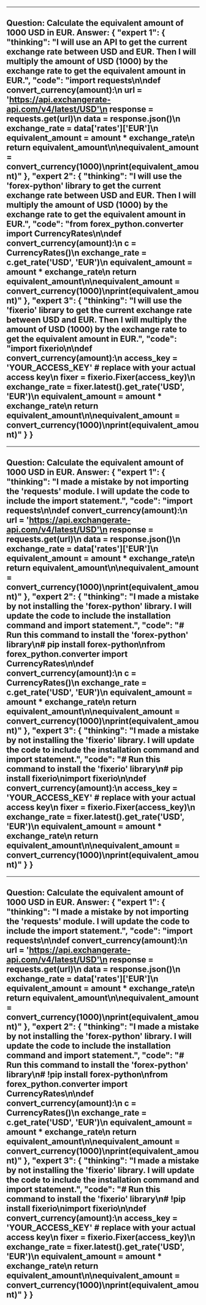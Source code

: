 ---------------------------
Question: Calculate the equivalent amount of 1000 USD in EUR.
Answer:
{
    "expert 1": {
        "thinking": "I will use an API to get the current exchange rate between USD and EUR. Then I will multiply the amount of USD (1000) by the exchange rate to get the equivalent amount in EUR.",
        "code": "import requests\n\ndef convert_currency(amount):\n    url = 'https://api.exchangerate-api.com/v4/latest/USD'\n    response = requests.get(url)\n    data = response.json()\n    exchange_rate = data['rates']['EUR']\n    equivalent_amount = amount * exchange_rate\n    return equivalent_amount\n\nequivalent_amount = convert_currency(1000)\nprint(equivalent_amount)"
    },
    "expert 2": {
        "thinking": "I will use the 'forex-python' library to get the current exchange rate between USD and EUR. Then I will multiply the amount of USD (1000) by the exchange rate to get the equivalent amount in EUR.",
        "code": "from forex_python.converter import CurrencyRates\n\ndef convert_currency(amount):\n    c = CurrencyRates()\n    exchange_rate = c.get_rate('USD', 'EUR')\n    equivalent_amount = amount * exchange_rate\n    return equivalent_amount\n\nequivalent_amount = convert_currency(1000)\nprint(equivalent_amount)"
    },
    "expert 3": {
        "thinking": "I will use the 'fixerio' library to get the current exchange rate between USD and EUR. Then I will multiply the amount of USD (1000) by the exchange rate to get the equivalent amount in EUR.",
        "code": "import fixerio\n\ndef convert_currency(amount):\n    access_key = 'YOUR_ACCESS_KEY' # replace with your actual access key\n    fixer = fixerio.Fixer(access_key)\n    exchange_rate = fixer.latest().get_rate('USD', 'EUR')\n    equivalent_amount = amount * exchange_rate\n    return equivalent_amount\n\nequivalent_amount = convert_currency(1000)\nprint(equivalent_amount)"
    }
}
---------------------------
---------------------------
Question: Calculate the equivalent amount of 1000 USD in EUR.
Answer:
{
    "expert 1": {
        "thinking": "I made a mistake by not importing the 'requests' module. I will update the code to include the import statement.",
        "code": "import requests\n\ndef convert_currency(amount):\n    url = 'https://api.exchangerate-api.com/v4/latest/USD'\n    response = requests.get(url)\n    data = response.json()\n    exchange_rate = data['rates']['EUR']\n    equivalent_amount = amount * exchange_rate\n    return equivalent_amount\n\nequivalent_amount = convert_currency(1000)\nprint(equivalent_amount)"
    },
    "expert 2": {
        "thinking": "I made a mistake by not installing the 'forex-python' library. I will update the code to include the installation command and import statement.",
        "code": "# Run this command to install the 'forex-python' library\n# pip install forex-python\nfrom forex_python.converter import CurrencyRates\n\ndef convert_currency(amount):\n    c = CurrencyRates()\n    exchange_rate = c.get_rate('USD', 'EUR')\n    equivalent_amount = amount * exchange_rate\n    return equivalent_amount\n\nequivalent_amount = convert_currency(1000)\nprint(equivalent_amount)"
    },
    "expert 3": {
        "thinking": "I made a mistake by not installing the 'fixerio' library. I will update the code to include the installation command and import statement.",
        "code": "# Run this command to install the 'fixerio' library\n# pip install fixerio\nimport fixerio\n\ndef convert_currency(amount):\n    access_key = 'YOUR_ACCESS_KEY' # replace with your actual access key\n    fixer = fixerio.Fixer(access_key)\n    exchange_rate = fixer.latest().get_rate('USD', 'EUR')\n    equivalent_amount = amount * exchange_rate\n    return equivalent_amount\n\nequivalent_amount = convert_currency(1000)\nprint(equivalent_amount)"
    }
}
---------------------------
---------------------------
Question: Calculate the equivalent amount of 1000 USD in EUR.
Answer:
{
    "expert 1": {
        "thinking": "I made a mistake by not importing the 'requests' module. I will update the code to include the import statement.",
        "code": "import requests\n\ndef convert_currency(amount):\n    url = 'https://api.exchangerate-api.com/v4/latest/USD'\n    response = requests.get(url)\n    data = response.json()\n    exchange_rate = data['rates']['EUR']\n    equivalent_amount = amount * exchange_rate\n    return equivalent_amount\n\nequivalent_amount = convert_currency(1000)\nprint(equivalent_amount)"
    },
    "expert 2": {
        "thinking": "I made a mistake by not installing the 'forex-python' library. I will update the code to include the installation command and import statement.",
        "code": "# Run this command to install the 'forex-python' library\n# !pip install forex-python\nfrom forex_python.converter import CurrencyRates\n\ndef convert_currency(amount):\n    c = CurrencyRates()\n    exchange_rate = c.get_rate('USD', 'EUR')\n    equivalent_amount = amount * exchange_rate\n    return equivalent_amount\n\nequivalent_amount = convert_currency(1000)\nprint(equivalent_amount)"
    },
    "expert 3": {
        "thinking": "I made a mistake by not installing the 'fixerio' library. I will update the code to include the installation command and import statement.",
        "code": "# Run this command to install the 'fixerio' library\n# !pip install fixerio\nimport fixerio\n\ndef convert_currency(amount):\n    access_key = 'YOUR_ACCESS_KEY' # replace with your actual access key\n    fixer = fixerio.Fixer(access_key)\n    exchange_rate = fixer.latest().get_rate('USD', 'EUR')\n    equivalent_amount = amount * exchange_rate\n    return equivalent_amount\n\nequivalent_amount = convert_currency(1000)\nprint(equivalent_amount)"
    }
}
---------------------------
